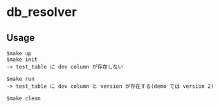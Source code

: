 # db_resolver

## Usage

```
$make up
$make init
-> test_table に dev column が存在しない

$make run
-> test_table に dev column と version が存在する(demo では version 2)

$make clean
```
